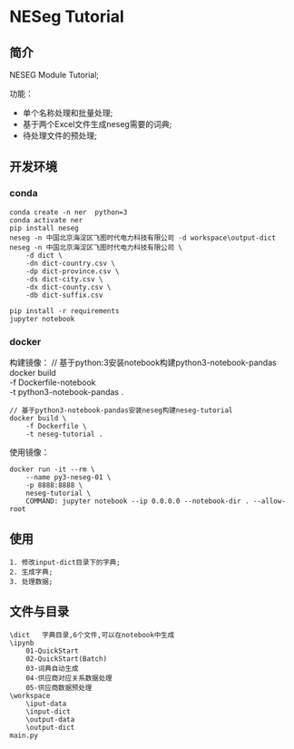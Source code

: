 # NESeg Tutorial

## 简介

NESEG Module Tutorial;

功能：

- 单个名称处理和批量处理;
- 基于两个Excel文件生成neseg需要的词典;
- 待处理文件的预处理;

## 开发环境

### conda

    conda create -n ner  python=3
    conda activate ner
    pip install neseg
    neseg -n 中国北京海淀区飞图时代电力科技有限公司 -d workspace\output-dict
    neseg -n 中国北京海淀区飞图时代电力科技有限公司 \
        -d dict \
        -dn dict-country.csv \
        -dp dict-province.csv \
        -ds dict-city.csv \
        -dx dict-county.csv \
        -db dict-suffix.csv

    pip install -r requirements
    jupyter notebook

### docker

构建镜像：
    // 基于python:3安装notebook构建python3-notebook-pandas
    docker build \
        -f Dockerfile-notebook \
        -t python3-notebook-pandas .  

    // 基于python3-notebook-pandas安装neseg构建neseg-tutorial
    docker build \
        -f Dockerfile \
        -t neseg-tutorial .  

使用镜像：

    docker run -it --rm \
        --name py3-neseg-01 \
        -p 8888:8888 \
        neseg-tutorial \
        COMMAND: jupyter notebook --ip 0.0.0.0 --notebook-dir . --allow-root

## 使用

    1. 修改input-dict目录下的字典;
    2. 生成字典;
    3. 处理数据;

## 文件与目录

    \dict   字典目录,6个文件,可以在notebook中生成
    \ipynb
        01-QuickStart
        02-QuickStart(Batch)
        03-词典自动生成
        04-供应商对应关系数据处理
        05-供应商数据预处理
    \workspace
        \iput-data
        \input-dict
        \output-data
        \output-dict
    main.py
